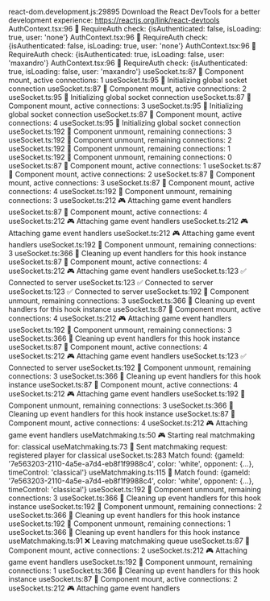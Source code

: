 react-dom.development.js:29895 Download the React DevTools for a better development experience: https://reactjs.org/link/react-devtools
AuthContext.tsx:96 🔐 RequireAuth check: {isAuthenticated: false, isLoading: true, user: 'none'}
AuthContext.tsx:96 🔐 RequireAuth check: {isAuthenticated: false, isLoading: true, user: 'none'}
AuthContext.tsx:96 🔐 RequireAuth check: {isAuthenticated: true, isLoading: false, user: 'maxandro'}
AuthContext.tsx:96 🔐 RequireAuth check: {isAuthenticated: true, isLoading: false, user: 'maxandro'}
useSocket.ts:87 🔗 Component mount, active connections: 1
useSocket.ts:95 🔗 Initializing global socket connection
useSocket.ts:87 🔗 Component mount, active connections: 2
useSocket.ts:95 🔗 Initializing global socket connection
useSocket.ts:87 🔗 Component mount, active connections: 3
useSocket.ts:95 🔗 Initializing global socket connection
useSocket.ts:87 🔗 Component mount, active connections: 4
useSocket.ts:95 🔗 Initializing global socket connection
useSocket.ts:192 🔄 Component unmount, remaining connections: 3
useSocket.ts:192 🔄 Component unmount, remaining connections: 2
useSocket.ts:192 🔄 Component unmount, remaining connections: 1
useSocket.ts:192 🔄 Component unmount, remaining connections: 0
useSocket.ts:87 🔗 Component mount, active connections: 1
useSocket.ts:87 🔗 Component mount, active connections: 2
useSocket.ts:87 🔗 Component mount, active connections: 3
useSocket.ts:87 🔗 Component mount, active connections: 4
useSocket.ts:192 🔄 Component unmount, remaining connections: 3
useSocket.ts:212 🎮 Attaching game event handlers
useSocket.ts:87 🔗 Component mount, active connections: 4
useSocket.ts:212 🎮 Attaching game event handlers
useSocket.ts:212 🎮 Attaching game event handlers
useSocket.ts:212 🎮 Attaching game event handlers
useSocket.ts:192 🔄 Component unmount, remaining connections: 3
useSocket.ts:366 🧹 Cleaning up event handlers for this hook instance
useSocket.ts:87 🔗 Component mount, active connections: 4
useSocket.ts:212 🎮 Attaching game event handlers
useSocket.ts:123 ✅ Connected to server
useSocket.ts:123 ✅ Connected to server
useSocket.ts:123 ✅ Connected to server
useSocket.ts:192 🔄 Component unmount, remaining connections: 3
useSocket.ts:366 🧹 Cleaning up event handlers for this hook instance
useSocket.ts:87 🔗 Component mount, active connections: 4
useSocket.ts:212 🎮 Attaching game event handlers
useSocket.ts:192 🔄 Component unmount, remaining connections: 3
useSocket.ts:366 🧹 Cleaning up event handlers for this hook instance
useSocket.ts:87 🔗 Component mount, active connections: 4
useSocket.ts:212 🎮 Attaching game event handlers
useSocket.ts:123 ✅ Connected to server
useSocket.ts:192 🔄 Component unmount, remaining connections: 3
useSocket.ts:366 🧹 Cleaning up event handlers for this hook instance
useSocket.ts:87 🔗 Component mount, active connections: 4
useSocket.ts:212 🎮 Attaching game event handlers
useSocket.ts:192 🔄 Component unmount, remaining connections: 3
useSocket.ts:366 🧹 Cleaning up event handlers for this hook instance
useSocket.ts:87 🔗 Component mount, active connections: 4
useSocket.ts:212 🎮 Attaching game event handlers
useMatchmaking.ts:50 🎮 Starting real matchmaking for: classical
useMatchmaking.ts:73 🚀 Sent matchmaking request: registered player for classical
useSocket.ts:283 Match found: {gameId: '7e563203-2110-4a5e-a7d4-eb8f1f9988c4', color: 'white', opponent: {…}, timeControl: 'classical'}
useMatchmaking.ts:115 🎯 Match found: {gameId: '7e563203-2110-4a5e-a7d4-eb8f1f9988c4', color: 'white', opponent: {…}, timeControl: 'classical'}
useSocket.ts:192 🔄 Component unmount, remaining connections: 3
useSocket.ts:366 🧹 Cleaning up event handlers for this hook instance
useSocket.ts:192 🔄 Component unmount, remaining connections: 2
useSocket.ts:366 🧹 Cleaning up event handlers for this hook instance
useSocket.ts:192 🔄 Component unmount, remaining connections: 1
useSocket.ts:366 🧹 Cleaning up event handlers for this hook instance
useMatchmaking.ts:91 ❌ Leaving matchmaking queue
useSocket.ts:87 🔗 Component mount, active connections: 2
useSocket.ts:212 🎮 Attaching game event handlers
useSocket.ts:192 🔄 Component unmount, remaining connections: 1
useSocket.ts:366 🧹 Cleaning up event handlers for this hook instance
useSocket.ts:87 🔗 Component mount, active connections: 2
useSocket.ts:212 🎮 Attaching game event handlers
